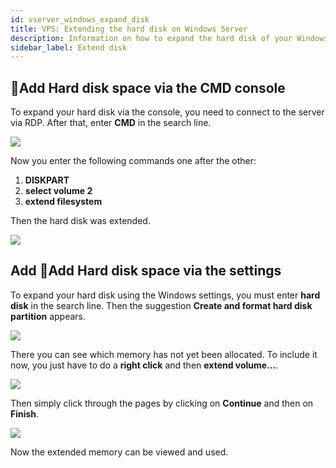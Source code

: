 ```yaml
---
id: vserver_windows_expand_disk
title: VPS: Extending the hard disk on Windows Server
description: Information on how to expand the hard disk of your Windows VPS from ZAP-Hosting after an upgrade - ZAP-Hosting.com documentation
sidebar_label: Extend disk
---
```


## 💾Add Hard disk space via the CMD console

To expand your hard disk via the console, you need to connect to the server via RDP. After that, enter **CMD** in the search line.

![](https://screensaver01.zap-hosting.com/index.php/s/MbsLCraiLENS3fZ/preview)

Now you enter the following commands one after the other: 
1. **DISKPART**
2. **select volume 2**
3. **extend filesystem**

Then the hard disk was extended.

![](https://screensaver01.zap-hosting.com/index.php/s/kkZeG4eMqXZNoyB/preview)

## Add 💾Add Hard disk space via the settings

To expand your hard disk using the Windows settings, you must enter **hard disk** in the search line. Then the suggestion **Create and format hard disk partition** appears.

![](https://screensaver01.zap-hosting.com/index.php/s/2GKxkW42GzMKzbj/preview)

There you can see which memory has not yet been allocated. To include it now, you just have to do a **right click** and then **extend volume...**.

![](https://screensaver01.zap-hosting.com/index.php/s/AZsmjmsYFBwooDs/preview)

Then simply click through the pages by clicking on **Continue** and then on **Finish**.

![](https://screensaver01.zap-hosting.com/index.php/s/SEaPTzboQcfRiy8/preview)

Now the extended memory can be viewed and used.









